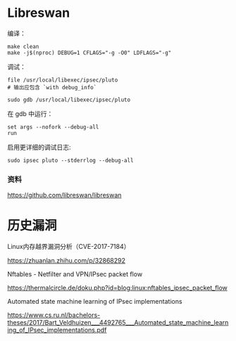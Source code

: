 # Libreswan

编译：

```
make clean
make -j$(nproc) DEBUG=1 CFLAGS="-g -O0" LDFLAGS="-g"
```

调试：

```
file /usr/local/libexec/ipsec/pluto
# 输出应包含 `with debug_info`

sudo gdb /usr/local/libexec/ipsec/pluto
```

在 gdb 中运行：

```
set args --nofork --debug-all
run
```

启用更详细的调试日志:

```
sudo ipsec pluto --stderrlog --debug-all
```



### 资料

https://github.com/libreswan/libreswan

# 历史漏洞

Linux内存越界漏洞分析（CVE-2017-7184）

https://zhuanlan.zhihu.com/p/32868292

Nftables - Netfilter and VPN/IPsec packet flow

https://thermalcircle.de/doku.php?id=blog:linux:nftables_ipsec_packet_flow

Automated state machine learning of IPsec implementations

https://www.cs.ru.nl/bachelors-theses/2017/Bart_Veldhuizen___4492765___Automated_state_machine_learning_of_IPsec_implementations.pdf